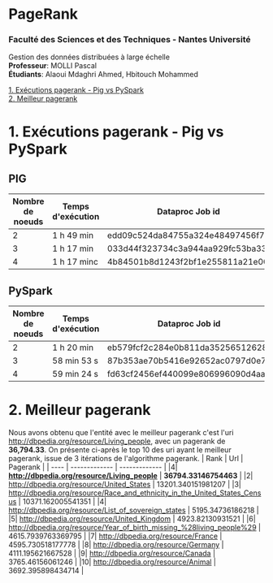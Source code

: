 # PageRank
### Faculté des Sciences et des Techniques - Nantes Université  
Gestion des données distribuées à large échelle  
**Professeur**: MOLLI Pascal  
**Étudiants**: Alaoui Mdaghri Ahmed, Hbitouch Mohammed


[1. Exécutions pagerank - Pig vs PySpark](1-exécutions-pagerank---pig-vs-pyspark)  
[2. Meilleur pagerank](#2-meilleur-pagerank)  




# 1. Exécutions pagerank - Pig vs PySpark


## PIG
| Nombre de noeuds | Temps d'exécution  | Dataproc Job id
| ------------- | -------------| ------------- |
| 2 | 1 h 49 min | edd09c524da84755a324e48497456f72 |
| 3 | 	1 h 17 min | 033d44f323734c3a944aa929fc53ba33 |
| 4 | 	1 h 17 minc |4b84501b8d1243f2bf1e255811a21e00 |


## PySpark
| Nombre de noeuds | Temps d'exécution | Dataproc Job id
| ------------- | ------------- | ------------- |
| 2 | 1 h 20 min | eb579fcf2c284e0b811da35256512628 |
| 3 | 58 min 53 s | 87b353ae70b5416e92652ac0797d0e7a |
| 4 | 59 min 24 s | fd63cf2456ef440099e806996090d4aa |






# 2. Meilleur pagerank
Nous avons obtenu que l'entité avec le meilleur pagerank c'est l'uri <http://dbpedia.org/resource/Living_people>, avec un pagerank de **36,794.33**. On présente ci-après le top 10 des uri ayant le meilleur pagerank, issue de 3 itérations de l'algorithme pagerank.
| Rank | Url  | Pagerank |
| ---- | ------------- | ------------- |
|4| **http://dbpedia.org/resource/Living_people** | **36794.33146754463**  |
|2| http://dbpedia.org/resource/United_States | 13201.340151981207  |
|3| http://dbpedia.org/resource/Race_and_ethnicity_in_the_United_States_Census | 10371.162005541351  |
|4| http://dbpedia.org/resource/List_of_sovereign_states  | 5195.34736186218  |
|5| http://dbpedia.org/resource/United_Kingdom  | 4923.82130931521  |
|6| http://dbpedia.org/resource/Year_of_birth_missing_%28living_people%29  | 4615.7939763369795  |
|7| http://dbpedia.org/resource/France  | 4595.730518177778  |
|8| http://dbpedia.org/resource/Germany  | 4111.195621667528  |
|9| http://dbpedia.org/resource/Canada  | 3765.46156061246 |
|10| http://dbpedia.org/resource/Animal  | 3692.395898434714  |  





